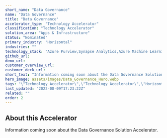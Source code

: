 ```yaml
---
short_name: "Data Governance"
name: "Data Governance"
title: "Data Governance"
accelerator_type: "Technology Accelerator"
classification: "Technology Accelerator"
solution_area: "Apps & Infrastructure"
status: "Nominated"
primary_industry: "Horizontal"
industries: ""
technology_stack: "Azure Purview,Synapse Analytics,Azure Machine Learning"
github_url: 
demo_url: 
customer_overview_url: 
customer_deck_url: 
short_text: "Information coming soon about the Data Governance Solution Accelerator"
hero_image: assets/images/Data_Governance_Hero.webp
tags: "\"Technology Accelerator\",\"Technology Accelerator\",\"Horizontal\",\"Azure Purview\",\"Synapse Analytics\",\"Azure Machine Learning\",\"Apps & Infrastructure\",\"Nominated\""
last_updated: "2022-08-09T17:23:22Z"
related: ""
order: 2
---
```

## About this Accelerator

Information coming soon about the Data Governance Solution Accelerator.